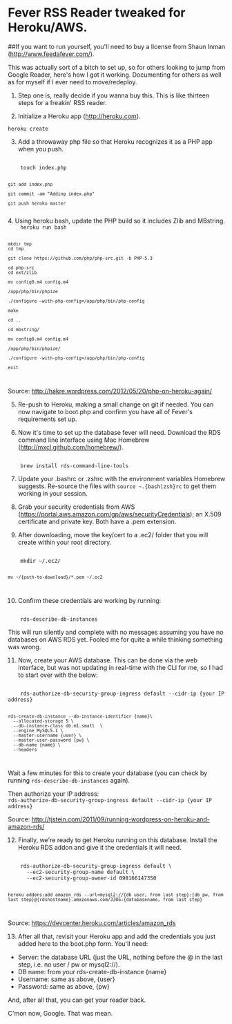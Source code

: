 Fever RSS Reader tweaked for Heroku/AWS.
========================================

##If you want to run yourself, you'll need to buy a license from Shaun Inman (http://www.feedafever.com/).

This was actually sort of a bitch to set up, so for others looking to jump from Google Reader, here's how I got it working. Documenting for others as well as for myself if I ever need to move/redeploy.

1. Step one is, really decide if you wanna buy this. This is like thirteen steps for a freakin' RSS reader.

2. Initialize a Heroku app (http://heroku.com).

<code>heroku create</code>

3. Add a throwaway php file so that Heroku recognizes it as a PHP app when you push.
<code>
    touch index.php

    git add index.php

    git commit -am "Adding index.php"

    git push heroku master
</code>
4. Using heroku bash, update the PHP build so it includes Zlib and MBstring.
<code>   
    heroku run bash
 
    mkdir tmp
    cd tmp
 
    git clone https://github.com/php/php-src.git -b PHP-5.3
 
    cd php-src
    cd ext/zlib
 
    mv config0.m4 config.m4

    /app/php/bin/phpize
 
    ./configure –with-php-config=/app/php/bin/php-config
 
    make
 
    cd ..

    cd mbstring/

    mv config0.m4 config.m4

    /app/php/bin/phpize/

    ./configure -with-php-config=/app/php/bin/php-config
 
    exit
</code>

Source: http://hakre.wordpress.com/2012/05/20/php-on-heroku-again/

5. Re-push to Heroku, making a small change on git if needed. You can now navigate to boot.php and confirm you have all of Fever's requirements set up.

6. Now it's time to set up the database fever will need. Download the RDS command line interface using Mac Homebrew (http://mxcl.github.com/homebrew/). 
<code>
    brew install rds-command-line-tools
</code>

7. Update your .bashrc or .zshrc with the environment variables Homebrew suggests. Re-source the files with ```source ~.{bash|zsh}rc``` to get them working in your session.

8. Grab your security credentials from AWS (https://portal.aws.amazon.com/gp/aws/securityCredentials); an X.509 certificate and private key. Both have a .pem extension.

9. After downloading, move the key/cert to a .ec2/ folder that you will create within your root directory.
<code>
    mkdir ~/.ec2/

    mv ~/{path-to-download}/*.pem ~/.ec2
</code>

10. Confirm these credentials are working by running:
<code>
    rds-describe-db-instances
</code>

This will run silently and complete with no messages assuming you have no databases on AWS RDS yet. Fooled me for quite a while thinking something was wrong.

11. Now, create your AWS database. This can be done via the web interface, but was not updating in real-time with the CLI for me, so I had to start over with the below:
<code>
    rds-authorize-db-security-group-ingress default --cidr-ip {your IP address}

    rds-create-db-instance --db-instance-identifier {name}\
      --allocated-storage 5 \
      --db-instance-class db.m1.small  \
      --engine MySQL5.1 \
      --master-username {user} \
      --master-user-password {pw} \
      --db-name {name} \
      --headers
</code>

Wait a few minutes for this to create your database (you can check by running <code>rds-describe-db-instances</code> again).

Then authorize your IP address:
<code>
    rds-authorize-db-security-group-ingress default --cidr-ip {your IP address}
</code>

Source: http://tjstein.com/2011/09/running-wordpress-on-heroku-and-amazon-rds/

12. Finally, we're ready to get Heroku running on this database. Install the Heroku RDS addon and give it the credentials it will need.
<code>
    rds-authorize-db-security-group-ingress default \
      --ec2-security-group-name default \
      --ec2-security-group-owner-id 098166147350

    heroku addons:add amazon_rds --url=mysql2://{db user, from last step}:{db pw, from last step}@{rdshostname}.amazonaws.com/3306:{databasename, from last step}
</code>

Source: https://devcenter.heroku.com/articles/amazon_rds

13. After all that, revisit your Heroku app and add the credentials you just added here to the boot.php form.
You'll need:
- Server: the database URL (just the URL, nothing before the @ in the last step, i.e. no user / pw or mysql2://).
- DB name: from your rds-create-db-instance {name}
- Username: same as above, {user}
- Password: same as above, {pw}

And, after all that, you can get your reader back.

C'mon now, Google. That was mean.
